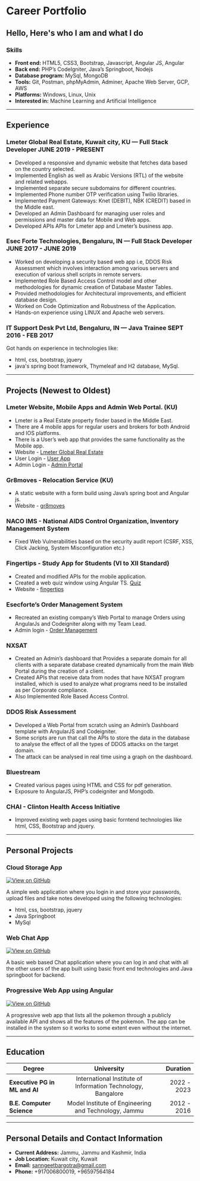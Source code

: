 # Career Portfolio

## Hello, Here's who I am and what I do

### Skills

* **Front end:** HTML5, CSS3, Bootstrap, Javascript, Angular JS, Angular
* **Back end:** PHP’s CodeIgniter, Java’s Springboot, Nodejs
* **Database program:** MySql, MongoDB 
* **Tools:** Git, Postman, phpMyAdmin, Adminer, Apache Web Server, GCP, AWS
* **Platforms:** Windows, Linux, Unix
* **Interested in:** Machine Learning and Artificial Intelligence 

---
## Experience

### **Lmeter Global Real Estate, Kuwait city, KU** — Full Stack Developer JUNE 2019 - PRESENT


* Developed a responsive and dynamic website that fetches data based on the country selected.
* Implemented English as well as Arabic Versions (RTL) of the website and related webapps.
* Implemented separate secure subdomains for different countries.
* Implemented Phone number OTP verification using Twilio libraries.
* Implemented Payment Gateways: Knet (DEBIT), NBK (CREDIT) based in the Middle east.
* Developed an Admin Dashboard for managing user roles and permissions and master data for Mobile and Web apps.
* Developed APIs APIs for Lmeter app and Lmeter’s business app.

### **Esec Forte Technologies, Bengaluru, IN** — Full Stack Developer JUNE 2017 - JUNE 2019



* Worked on developing a security based web app i.e, DDOS Risk Assessment which involves interaction among various servers and execution of various shell scripts in remote servers. 
 * Implemented Role Based Access Control model and other methodologies for dynamic creation of Database Master Tables. 
 * Provided methodologies for Architectural improvements, and efficient database design. 
 * Worked on Code Optimization and Robustness of the Application. 
 * Hands-on experience using LINUX and Apache web servers.


### **IT Support Desk Pvt Ltd, Bengaluru, IN** — Java Trainee SEPT 2016 - FEB 2017



Got hands on experience in technologies like:
* html, css, bootstrap, jquery
* java's spring boot framework, Thymeleaf and H2 database, MySql.


---
## Projects (Newest to Oldest)

### **Lmeter Website, Mobile Apps and Admin Web Portal. (KU)**

* Lmeter is a Real Estate property finder based in the Middle East.
* There are 4 mobile apps for regular users and brokers for both Android and IOS platforms.
* There is a User’s web app that provides the same functionality as the Mobile app.
* Website -  [Lmeter Global Real Estate](https://www.lmeter.com) 
* User Login -  [User App](https://www.lmeter.com/login)  
* Admin Login - [Admin Portal](https://www.lmeter.com/admin)  

### **Gr8moves - Relocation Service (KU)**

* A static website with a form build using Java’s spring boot and Angular js.
* Website - [gr8moves](https://www.gr8moves.com/) 


### **NACO IMS - National AIDS Control Organization, Inventory Management System**

* Fixed Web Vulnerabilities based on the security audit report (CSRF, XSS, Click Jacking, System Misconfiguration etc.)


### **Fingertips - Study App for Students (VI to XII Standard)**

* Created and modified APIs for the mobile application.
* Created a web quiz window using Angular TS. [Quiz](https://quiz.fingertips.in/)
* Website - [fingertips](https://fingertips.in)


### **Esecforte’s Order Management System**

* Recreated an existing company’s Web Portal to manage Orders using AngularJs and Codeigniter along with my Team Lead.
* Admin login - [Order Management](http://odm.esecdev.com/login) 

### **NXSAT**

* Created an Admin’s dashboard that Provides a separate domain for all clients with a separate database created dynamically from the main Web Portal during the creation of a client.
* Created APIs that receive data from nodes that have NXSAT program installed, which is used to analyze what programs need to be installed as per Corporate compliance.
* Also Implemented Role Based Access Control.

### **DDOS Risk Assessment**

* Developed a Web Portal from scratch using an Admin’s Dashboard template with AngularJS and Codeigniter.
* Some scripts are run that call the APIs to store the data in the database to analyse the effect of all the types of DDOS attacks on the target domain.
* The attack can be analysed in real time using a graph on the dashboard.

### **Bluestream**

* Created various pages using HTML and CSS for pdf generation.
* Exposure to AngularJS, PHP’s codeigniter and Mongodb.

### **CHAI - Clinton Health Access Initiative**

* Improved existing web pages using basic forntend technologies like html, CSS, Bootstrap and jquery.



---
## Personal Projects

### **Cloud Storage App** 
[![View on GitHub](https://img.shields.io/badge/GitHub-View_on_GitHub-blue?logo=GitHub)](https://github.com/sanngeet/cloud-storage-app)

A simple web application where you login in and store your passwords, upload files and take notes developed using the following technologies:
* html, css, bootstrap, jquery
* Java Springboot
* MySql


### **Web Chat App** 
[![View on GitHub](https://img.shields.io/badge/GitHub-View_on_GitHub-blue?logo=GitHub)](https://github.com/sanngeet/basic-chat-app)

A basic web based Chat application where you can log in and chat with all the other users of the app built using basic front end technologies and Java springboot for backend.

### **Progressive Web App using Angular** 
[![View on GitHub](https://img.shields.io/badge/GitHub-View_on_GitHub-blue?logo=GitHub)](https://github.com/sanngeet/pokemon)

A progressive web app that lists all the pokemon through a publicly available API and shows all the features of the pokemon. The app can be installed in the system so it works to some extent even without the internet.

---
## Education

 **Degree**        | **University**           | **Duration**  
 ------------- |:-------------:| -----:
 **Executive PG in ML and AI**      | International Institute of Information Technology, Bangalore | 2022 - 2023
 **B.E. Computer Science**      | Model Institute of Engineering and Technology, Jammu      |   2012 - 2016 


---
## Personal Details and Contact Information
* **Current Address:** Jammu, Jammu and Kashmir, India
* **Job Location:** Kuwait city, Kuwait
* **Email:** sanngeetbargotra@gmail.com
* **Phone:** +917006800019, +96597564184
